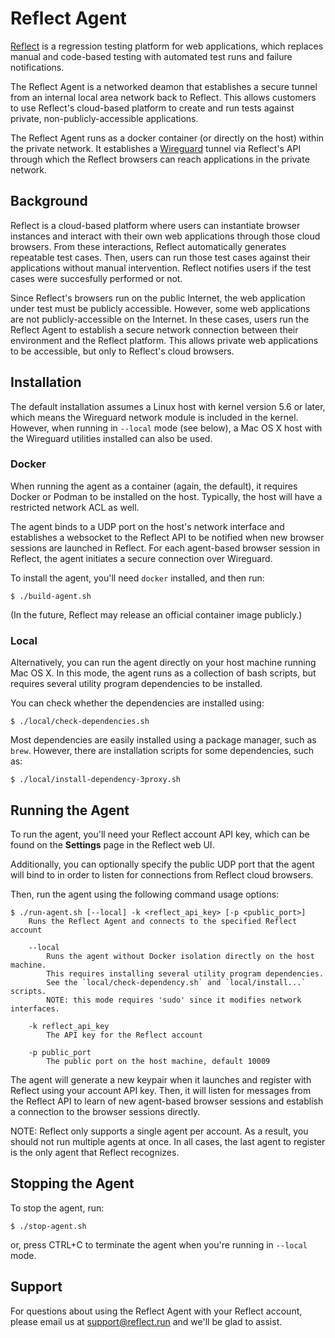 # Reflect Agent

[Reflect](https://reflect.run) is a regression testing platform for web applications,
which replaces manual and code-based testing with automated test runs and failure notifications.

The Reflect Agent is a networked deamon that establishes a secure tunnel
from an internal local area network back to Reflect.
This allows customers to use Reflect's cloud-based platform
to create and run tests against private, non-publicly-accessible applications.

The Reflect Agent runs as a docker container (or directly on the host) within the private network.
It establishes a [Wireguard](https://www.wireguard.com/) tunnel via Reflect's API
through which the Reflect browsers can reach applications in the private network.

## Background

Reflect is a cloud-based platform where users can instantiate browser instances and
interact with their own web applications through those cloud browsers.
From these interactions, Reflect automatically generates repeatable test cases.
Then, users can run those test cases against their applications without manual intervention.
Reflect notifies users if the test cases were succesfully performed or not.

Since Reflect's browsers run on the public Internet, the web application under test must be publicly accessible.
However, some web applications are not publicly-accessible on the Internet.
In these cases, users run the Reflect Agent to establish a secure network connection
between their environment and the Reflect platform.
This allows private web applications to be accessible, but only to Reflect's cloud browsers.

## Installation

The default installation assumes a Linux host with kernel version 5.6 or later,
which means the Wireguard network module is included in the kernel.
However, when running in `--local` mode (see below),
a Mac OS X host with the Wireguard utilities installed can also be used.

### Docker

When running the agent as a container (again, the default),
it requires Docker or Podman to be installed on the host.
Typically, the host will have a restricted network ACL as well.

The agent binds to a UDP port on the host's network interface and
establishes a websocket to the Reflect API to be notified when new browser sessions are launched in Reflect.
For each agent-based browser session in Reflect,
the agent initiates a secure connection over Wireguard.

To install the agent, you'll need `docker` installed, and then run:

```
$ ./build-agent.sh
```

(In the future, Reflect may release an official container image publicly.)

### Local

Alternatively, you can run the agent directly on your host machine running Mac OS X.
In this mode, the agent runs as a collection of bash scripts,
but requires several utility program dependencies to be installed.

You can check whether the dependencies are installed using:

```
$ ./local/check-dependencies.sh
```

Most dependencies are easily installed using a package manager, such as `brew`.
However, there are installation scripts for some dependencies, such as:

```
$ ./local/install-dependency-3proxy.sh
```

## Running the Agent

To run the agent, you'll need your Reflect account API key,
which can be found on the __Settings__ page in the Reflect web UI.

Additionally, you can optionally specify the public UDP port that the agent
will bind to in order to listen for connections from Reflect cloud browsers.

Then, run the agent using the following command usage options:

```
$ ./run-agent.sh [--local] -k <reflect_api_key> [-p <public_port>]
	Runs the Reflect Agent and connects to the specified Reflect account

	--local
		Runs the agent without Docker isolation directly on the host machine.
		This requires installing several utility program dependencies.
		See the `local/check-dependency.sh` and `local/install...` scripts.
		NOTE: this mode requires 'sudo' since it modifies network interfaces.

	-k reflect_api_key
		The API key for the Reflect account

	-p public_port
		The public port on the host machine, default 10009
```

The agent will generate a new keypair when it launches and
register with Reflect using your account API key.
Then, it will listen for messages from the Reflect API to learn of new agent-based browser sessions
and establish a connection to the browser sessions directly.

NOTE: Reflect only supports a single agent per account.
As a result, you should not run multiple agents at once.
In all cases, the last agent to register is the only agent that Reflect recognizes.

## Stopping the Agent

To stop the agent, run:

```
$ ./stop-agent.sh
```

or, press CTRL+C to terminate the agent when you're running in `--local` mode.

## Support

For questions about using the Reflect Agent with your Reflect account,
please email us at support@reflect.run and we'll be glad to assist.
